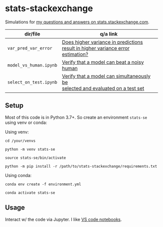 # stats-stackexchange
Simulations for [my questions and answers on stats.stackexchange.com](https://stats.stackexchange.com/users/337906/chicxulub).


| dir/file               | q/a link                                                                                                                               |
|------------------------|----------------------------------------------------------------------------------------------------------------------------------------|
| `var_pred_var_error`   | [Does higher variance in predictions <br>result in higher variance error estimation?](https://stats.stackexchange.com/q/568492/337906) |
| `model_vs_human.ipynb` | [Verify that a model can beat a noisy human](https://stats.stackexchange.com/a/580894/337906)                                          |
| `select_on_test.ipynb` | [Verify that a model can simultaneously be <br>selected and evaluated on a test set](https://stats.stackexchange.com/a/570680/337906)  |

## Setup

Most of this code is in Python 3.7+. So create an environment `stats-se` using venv
or conda:

Using venv:

```
cd /your/venvs

python -m venv stats-se

source stats-se/bin/activate

python -m pip install -r /path/to/stats-stackexchange/requirements.txt
```

Using conda:

```
conda env create -f environment.yml

conda activate stats-se
```

## Usage

Interact w/ the code via Jupyter. I like [VS code notebooks](https://code.visualstudio.com/docs/datascience/jupyter-notebooks).
